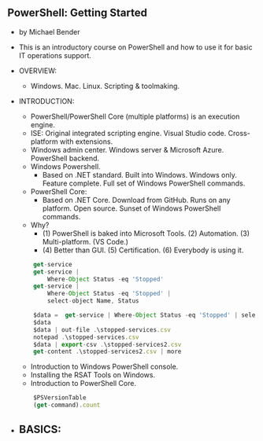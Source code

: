 ## PowerShell: Getting Started

- by Michael Bender
- This is an introductory course on PowerShell and how to use it for basic IT operations support.

- OVERVIEW:
    - Windows. Mac. Linux. Scripting & toolmaking.

- INTRODUCTION:
    - PowerShell/PowerShell Core (multiple platforms) is an execution engine.
    - ISE: Original integrated scripting engine. Visual Studio code. Cross-platform with extensions.
    - Windows admin center. Windows server & Microsoft Azure. PowerShell backend.
    - Windows Powershell.
        - Based on .NET standard. Built into Windows. Windows only. Feature complete. Full set of Windows PowerShell commands.
    - PowerShell Core:
        - Based on .NET Core. Download from GitHub. Runs on any platform. Open source. Sunset of Windows PowerShell commands.
    - Why?
        - (1) PowerShell is baked into Microsoft Tools. (2) Automation. (3) Multi-platform. (VS Code.)
        - (4) Better than GUI. (5) Certification. (6) Everybody is using it.
    ```javascript
        get-service
        get-service |
            Where-Object Status -eq 'Stopped'
        get-service |
            Where-Object Status -eq 'Stopped' |
            select-object Name, Status
    ```
    ```javascript
        $data =  get-service | Where-Object Status -eq 'Stopped' | select-object Name, Status
        $data
        $data | out-file .\stopped-services.csv
        notepad .\stopped-services.csv
        $data | export-csv .\stopped-services2.csv
        get-content .\stopped-services2.csv | more
    ```
    - Introduction to Windows PowerShell console. 
    - Installing the RSAT Tools on Windows.
    - Introduction to PowerShell Core.
    ```javascript
        $PSVersionTable
        (get-command).count
    ```
- BASICS:
    - 
